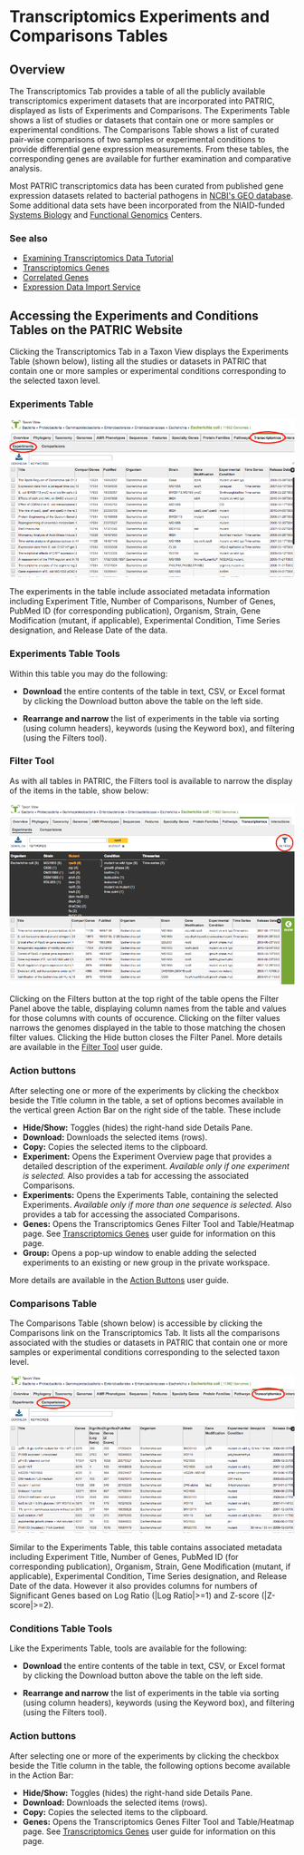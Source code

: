 # Transcriptomics Experiments and Comparisons Tables

## Overview
The Transcriptomics Tab provides a table of all the publicly available transcriptomics experiment datasets that are incorporated into PATRIC, displayed as lists of Experiments and Comparisons. The Experiments Table shows a list of studies or datasets that contain one or more samples or experimental conditions. The Comparisons Table shows a list of curated pair-wise comparisons of two samples or experimental conditions to provide differential gene expression measurements. From these tables, the corresponding genes are available for further examination and comparative analysis.

Most PATRIC transcriptomics data has been curated from published gene expression datasets related to bacterial pathogens in [NCBI's GEO database](http://www.ncbi.nlm.nih.gov/geo/). Some additional data sets have been incorporated from the NIAID-funded [Systems Biology](https://patricbrc.org/webpage/website/data_collections/niaid_systems_biology.html) and [Functional Genomics](https://patricbrc.org/webpage/website/data_collections/niaid_functional_genomics.html) Centers.

### See also
  * [Examining Transcriptomics Data Tutorial](https://docs.patricbrc.org//tutorial/examining_transcriptomics_data/examining_transcriptomics_data.html)
  * [Transcriptomics Genes](../organisms_gene/transcriptomics.html)
  * [Correlated Genes](../organisms_gene/correlated_genes.html)
  * [Expression Data Import Service](../services/expression_data_import_service.html)

## Accessing the Experiments and Conditions Tables on the PATRIC Website
Clicking the Transcriptomics Tab in a Taxon View displays the Experiments Table (shown below), listing all the studies or datasets in PATRIC that contain one or more samples or experimental conditions corresponding to the selected taxon level.

### Experiments Table

![Experiments Table](../images/experiments_table.png)

The experiments in the table include associated metadata information including Experiment Title, Number of Comparisons, Number of Genes, PubMed ID (for corresponding publication), Organism, Strain, Gene Modification (mutant, if applicable), Experimental Condition, Time Series designation, and Release Date of the data.

### Experiments Table Tools
Within this table you may do the following:

* **Download** the entire contents of the table in text, CSV, or Excel format by clicking the Download button above the table on the left side.

* **Rearrange and narrow** the list of experiments in the table via sorting (using column headers), keywords (using the Keyword box), and filtering (using the Filters tool).

### Filter Tool

As with all tables in PATRIC, the Filters tool is available to narrow the display of the items in the table, show below:
  
![Experiments Filter Panel](../images/experiments_filter_panel.png)

Clicking on the Filters button at the top right of the table opens the Filter Panel above the table, displaying column names from the table and values for those columns with counts of occurence.  Clicking on the filter values narrows the genomes displayed in the table to those matching the chosen filter values.  Clicking the Hide button closes the Filter Panel. More details are available in the [Filter Tool](../other/filter_tool.html) user guide.

### Action buttons

After selecting one or more of the experiments by clicking the checkbox beside the Title column in the table, a set of options becomes available in the vertical green Action Bar on the right side of the table.  These include

* **Hide/Show:** Toggles (hides) the right-hand side Details Pane.
* **Download:**  Downloads the selected items (rows).
* **Copy:** Copies the selected items to the clipboard.
* **Experiment:** Opens the Experiment Overview page that provides a detailed description of the experiment. *Available only if one experiment is selected.*  Also provides a tab for accessing the associated Comparisons.
* **Experiments:** Opens the Experiments Table, containing the selected Experiments.  *Available only if more than one sequence is selected.*  Also provides a tab for accessing the associated Comparisons.
* **Genes:** Opens the Transcriptomics Genes Filter Tool and Table/Heatmap page.  See [Transcriptomics Genes](../organisms_gene/transcriptomics.html) user guide for information on this page.
* **Group:** Opens a pop-up window to enable adding the selected experiments to an existing or new group in the private workspace.

More details are available in the [Action Buttons](../other/action_buttons.html) user guide.

### Comparisons Table

The Comparisons Table (shown below) is accessible by clicking the Comparisons link on the Transcriptomics Tab.  It lists all the comparisons associated with the studies or datasets in PATRIC that contain one or more samples or experimental conditions corresponding to the selected taxon level.

![Comparisons Table](../images/comparisons_table.png)

Similar to the Experiments Table, this table contains associated metadata including Experiment Title, Number of Genes, PubMed ID (for corresponding publication), Organism, Strain, Gene Modification (mutant, if applicable), Experimental Condition, Time Series designation, and Release Date of the data. However it also provides columns for numbers of Significant Genes based on Log Ratio (|Log Ratio|>=1) and Z-score (|Z-score|>=2).

### Conditions Table Tools
Like the Experiments Table, tools are available for the following:

* **Download** the entire contents of the table in text, CSV, or Excel format by clicking the Download button above the table on the left side.

* **Rearrange and narrow** the list of experiments in the table via sorting (using column headers), keywords (using the Keyword box), and filtering (using the Filters tool).

### Action buttons

After selecting one or more of the experiments by clicking the checkbox beside the Title column in the table, the following options become available in the Action Bar:

* **Hide/Show:** Toggles (hides) the right-hand side Details Pane.
* **Download:**  Downloads the selected items (rows).
* **Copy:** Copies the selected items to the clipboard.
* **Genes:** Opens the Transcriptomics Genes Filter Tool and Table/Heatmap page.  See [Transcriptomics Genes](../organisms_gene/transcriptomics.html) user guide for information on this page.
